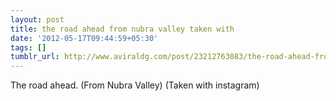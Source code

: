 ```yaml
---
layout: post
title: the road ahead from nubra valley taken with
date: '2012-05-17T09:44:59+05:30'
tags: []
tumblr_url: http://www.aviraldg.com/post/23212763083/the-road-ahead-from-nubra-valley-taken-with
---
```

The road ahead. (From Nubra Valley)  (Taken with instagram)
